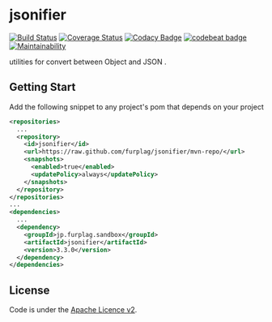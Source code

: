 # jsonifier

[![Build Status](https://travis-ci.org/furplag/jsonifier.svg?branch=master)](https://travis-ci.org/furplag/jsonifier)
[![Coverage Status](https://coveralls.io/repos/github/furplag/jsonifier/badge.svg?branch=master)](https://coveralls.io/github/furplag/jsonifier?branch=master)
[![Codacy Badge](https://api.codacy.com/project/badge/Grade/c187120b8db34e6db8a773330b899c0c)](https://www.codacy.com/app/furplag/jsonifier?utm_source=github.com&utm_medium=referral&utm_content=furplag/jsonifier&utm_campaign=badger)
[![codebeat badge](https://codebeat.co/badges/342132b8-3920-476f-a5b7-5c5b32be1d6a)](https://codebeat.co/projects/github-com-furplag-jsonifier-master)
[![Maintainability](https://api.codeclimate.com/v1/badges/8d432f5ace747151d1ed/maintainability)](https://codeclimate.com/github/furplag/jsonifier/maintainability)

utilities for convert between Object and JSON .

## Getting Start
Add the following snippet to any project's pom that depends on your project
```xml
<repositories>
  ...
  <repository>
    <id>jsonifier</id>
    <url>https://raw.github.com/furplag/jsonifier/mvn-repo/</url>
    <snapshots>
      <enabled>true</enabled>
      <updatePolicy>always</updatePolicy>
    </snapshots>
  </repository>
</repositories>
...
<dependencies>
  ...
  <dependency>
    <groupId>jp.furplag.sandbox</groupId>
    <artifactId>jsonifier</artifactId>
    <version>3.3.0</version>
  </dependency>
</dependencies>
```

## License
Code is under the [Apache Licence v2](LICENCE).
